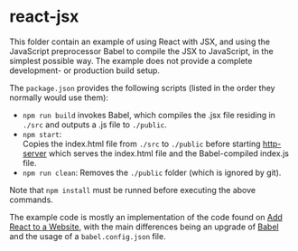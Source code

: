 # react-jsx

This folder contain an example of using React with JSX, and using the JavaScript preprocessor Babel to compile the JSX to JavaScript, in the simplest possible way. The example does not provide a complete development- or production build setup.

The `package.json` provides the following scripts (listed in the order they normally would use them):

* `npm run build` invokes Babel, which compiles the .jsx file residing in `./src` and outputs a .js file to `./public`.
* `npm start`:  
  Copies the index.html file from `./src` to `./public` before starting [http-server](https://www.npmjs.com/package/http-server) which serves the index.html file and the Babel-compiled index.js file.
* `npm run clean`: Removes the `./public` folder (which is ignored by git).

Note that `npm install` must be runned before executing the above commands.

The example code is mostly an implementation of the code found on [Add React to a Website](https://reactjs.org/docs/add-react-to-a-website.html), with the main differences being an upgrade of [Babel](https://babeljs.io/) and the usage of a `babel.config.json` file.
